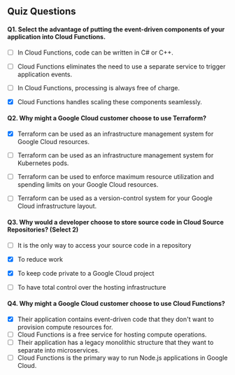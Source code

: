 ## Quiz Questions


#### Q1. Select the advantage of putting the event-driven components of your application into Cloud Functions.

- [ ] In Cloud Functions, code can be written in C# or C++.
- [ ] Cloud Functions eliminates the need to use a separate service to trigger application events.
- [ ] In Cloud Functions, processing is always free of charge.
- [x] Cloud Functions handles scaling these components seamlessly.


#### Q2. Why might a Google Cloud customer choose to use Terraform?

- [x] Terraform can be used as an infrastructure management system for Google Cloud resources.
- [ ] Terraform can be used as an infrastructure management system for Kubernetes pods.
- [ ] Terraform can be used to enforce maximum resource utilization and spending limits on your Google Cloud resources.
- [ ] Terraform can be used as a version-control system for your Google Cloud infrastructure layout.


#### Q3. Why would a developer choose to store source code in Cloud Source Repositories? (Select 2)

- [ ] It is the only way to access your source code in a repository
- [x] To reduce work
- [x] To keep code private to a Google Cloud project
- [ ] To have total control over the hosting infrastructure


#### Q4. Why might a Google Cloud customer choose to use Cloud Functions?

- [x] Their application contains event-driven code that they don't want to provision compute resources for.
- [ ] Cloud Functions is a free service for hosting compute operations.
- [ ] Their application has a legacy monolithic structure that they want to separate into microservices.
- [ ] Cloud Functions is the primary way to run Node.js applications in Google Cloud.
